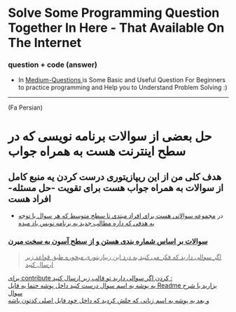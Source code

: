 # Solve Some Programming Question Together In Here - That Available On The Internet
### question + code (answer)

- In <a href='./Medium-Questions' > Medium-Questions </a>  is Some Basic and Useful Question For Beginners to practice programming and Help you to Understand Problem Solving :) 






-------
(Fa Persian)
# حل بعضی از سوالات برنامه نویسی که در سطح اینترنت هست به همراه جواب
## هدف کلی من از این ریپازیتوری درست کردن یه منبع کامل از سوالات به همراه جواب هست برای تقویت -حل مسئله- افراد هست

- در <a href='./Medium-Questions' > مجموعه سوالاتی هست برای افراد مبتدی تا سطح متوسط که هر سوال با توجه به هدفی که داره مطالب جدید  به برنامه نویس یاد میده


### سوالات بر اساس شماره بندی هستن و از سطح آسون به سخت میرن

 > اگر سوالی دارید که فکر می کنید به درد این ریپازیتوری میخوره طبق قواعد زیر ارسال کنید 



برای contribute کردن اگر سوالی دارید تو قالب زیر ارسال کنید :
<br>
یه پوشه به اسم سوال درست کنید داخل پوشه حتما یه فایل Readme  بزارید با شرح سوال 
<br> 
و بعد یه پوشه به اسم زبانی که حلش کردید که داخل خود فایل اصلی کدتون باشه 
